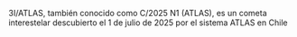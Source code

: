 3I/ATLAS, también conocido como C/2025 N1 (ATLAS), es un cometa interestelar descubierto el 1 de julio de 2025 por el sistema ATLAS en Chile
